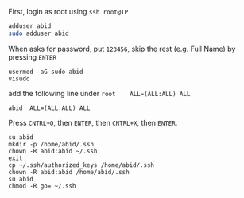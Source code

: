 First, login as root using `ssh root@IP`

```bash
adduser abid
sudo adduser abid
```
When asks for password, put `123456`, skip the rest (e.g. Full Name) by pressing `ENTER`
```
usermod -aG sudo abid
visudo
```

add the following line under `root    ALL=(ALL:ALL) ALL`
```
abid  ALL=(ALL:ALL) ALL
```

Press `CNTRL+O`, then `ENTER`, then `CNTRL+X`, then `ENTER`.

```
su abid
mkdir -p /home/abid/.ssh
chown -R abid:abid ~/.ssh
exit
cp ~/.ssh/authorized_keys /home/abid/.ssh
chown -R abid:abid /home/abid/.ssh
su abid
chmod -R go= ~/.ssh
```
